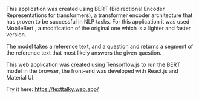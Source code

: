 This application was created using BERT (Bidirectional Encoder Representations for transformers), a transformer encoder architecture that has proven to be successful in NLP tasks. For this application it was used MobileBert , a modification of the original one which is a lighter and faster version.

The model takes a reference text, and a question and returns a segment of the reference text that most likely answers the given question.

This web application was created using Tensorflow.js to run the BERT model in the browser, the front-end was developed with React.js and Material UI.

Try it here: https://texttalky.web.app/
